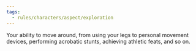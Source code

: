 ```yaml
---
tags:
  - rules/characters/aspect/exploration
---
```

Your ability to move around, from using your legs to personal movement devices, performing acrobatic stunts, achieving athletic feats, and so on.